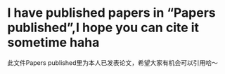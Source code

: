 # I have published papers in “Papers published”,I hope you can cite it sometime haha 
此文件Papers published里为本人已发表论文，希望大家有机会可以引用哈～
